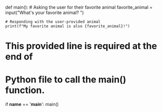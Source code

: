<!-- Write a program which asks the user what their favorite animal is, and then always responds with "My favorite animal is also ___!" (the blank should be filled in with the user-inputted animal, of course).

Here's a sample run of the program (user input is in bold italics - note the space between the prompt and the user input!):

What's your favorite animal? cow

My favorite animal is also cow! -->

def main():
    # Asking the user for their favorite animal
    favorite_animal = input("What's your favorite animal? ")
    
    # Responding with the user-provided animal
    print(f"My favorite animal is also {favorite_animal}!")

# This provided line is required at the end of
# Python file to call the main() function.
if __name__ == '__main__':
    main()
